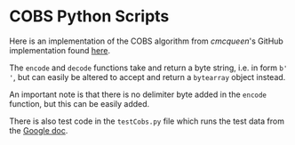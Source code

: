 # COBS Python Scripts

Here is an implementation of the COBS algorithm from _cmcqueen_'s GitHub implementation found [here](https://github.com/cmcqueen/cobs-python/blob/master/python3/cobs/cobs/_cobs_py.py).

The `encode` and `decode` functions take and return a byte string, i.e. in form `b'  '`, but can easily be altered to accept and return a `bytearray` object instead.

An important note is that there is no delimiter byte added in the `encode` function, but this can be easily added.

There is also test code in the `testCobs.py` file which runs the test data from the [Google doc](https://docs.google.com/document/d/1X5_rWYqVygkXg1IbOM9TwFDC1o-LPYc0QDQILWJRl9Y/edit).